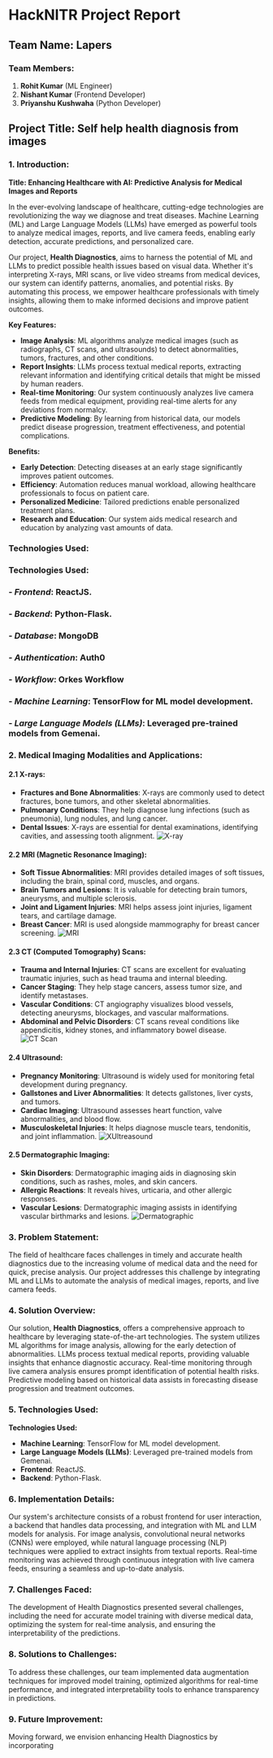 # HackNITR Project Report

## Team Name: **Lapers**

### Team Members:

1. **Rohit Kumar** (ML Engineer)
2. **Nishant Kumar** (Frontend Developer)
3. **Priyanshu Kushwaha** (Python Developer)

## Project Title: **Self help health diagnosis from images**

### 1. Introduction:

**Title: Enhancing Healthcare with AI: Predictive Analysis for Medical Images and Reports**

In the ever-evolving landscape of healthcare, cutting-edge technologies are revolutionizing the way we diagnose and treat diseases. Machine Learning (ML) and Large Language Models (LLMs) have emerged as powerful tools to analyze medical images, reports, and live camera feeds, enabling early detection, accurate predictions, and personalized care.

Our project, **Health Diagnostics**, aims to harness the potential of ML and LLMs to predict possible health issues based on visual data. Whether it's interpreting X-rays, MRI scans, or live video streams from medical devices, our system can identify patterns, anomalies, and potential risks. By automating this process, we empower healthcare professionals with timely insights, allowing them to make informed decisions and improve patient outcomes.

**Key Features:**

- **Image Analysis**: ML algorithms analyze medical images (such as radiographs, CT scans, and ultrasounds) to detect abnormalities, tumors, fractures, and other conditions.
- **Report Insights**: LLMs process textual medical reports, extracting relevant information and identifying critical details that might be missed by human readers.
- **Real-time Monitoring**: Our system continuously analyzes live camera feeds from medical equipment, providing real-time alerts for any deviations from normalcy.
- **Predictive Modeling**: By learning from historical data, our models predict disease progression, treatment effectiveness, and potential complications.

**Benefits:**

- **Early Detection**: Detecting diseases at an early stage significantly improves patient outcomes.
- **Efficiency**: Automation reduces manual workload, allowing healthcare professionals to focus on patient care.
- **Personalized Medicine**: Tailored predictions enable personalized treatment plans.
- **Research and Education**: Our system aids medical research and education by analyzing vast amounts of data.

### Technologies Used:

### **Technologies Used:**
### - **_Frontend_**: ReactJS.
### - **_Backend_**: Python-Flask.
### - **_Database_**: MongoDB
### - **_Authentication_**: Auth0
### - **_Workflow_**: Orkes Workflow
### - **_Machine Learning_**: TensorFlow for ML model development.
### - **_Large Language Models (LLMs)_**: Leveraged pre-trained models from Gemenai.

### 2. Medical Imaging Modalities and Applications:

#### 2.1 X-rays:

- **Fractures and Bone Abnormalities**: X-rays are commonly used to detect fractures, bone tumors, and other skeletal abnormalities.
- **Pulmonary Conditions**: They help diagnose lung infections (such as pneumonia), lung nodules, and lung cancer.
- **Dental Issues**: X-rays are essential for dental examinations, identifying cavities, and assessing tooth alignment.
  ![X-ray](https://github.com/NishaantKrSingh/healthDiagnosis-HackNITR/blob/main/ml-api/medical_report_overview/img/fracture.jpg?raw=true)

#### 2.2 MRI (Magnetic Resonance Imaging):

- **Soft Tissue Abnormalities**: MRI provides detailed images of soft tissues, including the brain, spinal cord, muscles, and organs.
- **Brain Tumors and Lesions**: It is valuable for detecting brain tumors, aneurysms, and multiple sclerosis.
- **Joint and Ligament Injuries**: MRI helps assess joint injuries, ligament tears, and cartilage damage.
- **Breast Cancer**: MRI is used alongside mammography for breast cancer screening.
  ![MRI](https://github.com/NishaantKrSingh/healthDiagnosis-HackNITR/blob/main/ml-api/medical_report_overview/img/Brain_tumor.jpg?raw=true)

#### 2.3 CT (Computed Tomography) Scans:

- **Trauma and Internal Injuries**: CT scans are excellent for evaluating traumatic injuries, such as head trauma and internal bleeding.
- **Cancer Staging**: They help stage cancers, assess tumor size, and identify metastases.
- **Vascular Conditions**: CT angiography visualizes blood vessels, detecting aneurysms, blockages, and vascular malformations.
- **Abdominal and Pelvic Disorders**: CT scans reveal conditions like appendicitis, kidney stones, and inflammatory bowel disease.
  ![CT Scan](https://github.com/NishaantKrSingh/healthDiagnosis-HackNITR/blob/main/ml-api/medical_report_overview/img/ct.jpg?raw=true)

#### 2.4 Ultrasound:

- **Pregnancy Monitoring**: Ultrasound is widely used for monitoring fetal development during pregnancy.
- **Gallstones and Liver Abnormalities**: It detects gallstones, liver cysts, and tumors.
- **Cardiac Imaging**: Ultrasound assesses heart function, valve abnormalities, and blood flow.
- **Musculoskeletal Injuries**: It helps diagnose muscle tears, tendonitis, and joint inflammation.
  ![XUltreasound](https://github.com/NishaantKrSingh/healthDiagnosis-HackNITR/blob/main/ml-api/medical_report_overview/img/ultrasound.png?raw=true)

#### 2.5 Dermatographic Imaging:

- **Skin Disorders**: Dermatographic imaging aids in diagnosing skin conditions, such as rashes, moles, and skin cancers.
- **Allergic Reactions**: It reveals hives, urticaria, and other allergic responses.
- **Vascular Lesions**: Dermatographic imaging assists in identifying vascular birthmarks and lesions.
  ![Dermatographic](https://github.com/NishaantKrSingh/healthDiagnosis-HackNITR/blob/main/ml-api/medical_report_overview/img/skin_cancer.png?raw=true)

### 3. Problem Statement:

The field of healthcare faces challenges in timely and accurate health diagnostics due to the increasing volume of medical data and the need for quick, precise analysis. Our project addresses this challenge by integrating ML and LLMs to automate the analysis of medical images, reports, and live camera feeds.

### 4. Solution Overview:

Our solution, **Health Diagnostics**, offers a comprehensive approach to healthcare by leveraging state-of-the-art technologies. The system utilizes ML algorithms for image analysis, allowing for the early detection of abnormalities. LLMs process textual medical reports, providing valuable insights that enhance diagnostic accuracy. Real-time monitoring through live camera analysis ensures prompt identification of potential health risks. Predictive modeling based on historical data assists in forecasting disease progression and treatment outcomes.

### 5. Technologies Used:

**Technologies Used:**

- **Machine Learning**: TensorFlow for ML model development.
- **Large Language Models (LLMs)**: Leveraged pre-trained models from Gemenai.
- **Frontend**: ReactJS.
- **Backend**: Python-Flask.

### 6. Implementation Details:

Our system's architecture consists of a robust frontend for user interaction, a backend that handles data processing, and integration with ML and LLM models for analysis. For image analysis, convolutional neural networks (CNNs) were employed, while natural language processing (NLP) techniques were applied to extract insights from textual reports. Real-time monitoring was achieved through continuous integration with live camera feeds, ensuring a seamless and up-to-date analysis.

### 7. Challenges Faced:

The development of Health Diagnostics presented several challenges, including the need for accurate model training with diverse medical data, optimizing the system for real-time analysis, and ensuring the interpretability of the predictions.

### 8. Solutions to Challenges:

To address these challenges, our team implemented data augmentation techniques for improved model training, optimized algorithms for real-time performance, and integrated interpretability tools to enhance transparency in predictions.

### 9. Future Improvement:

Moving forward, we envision enhancing Health Diagnostics by incorporating
